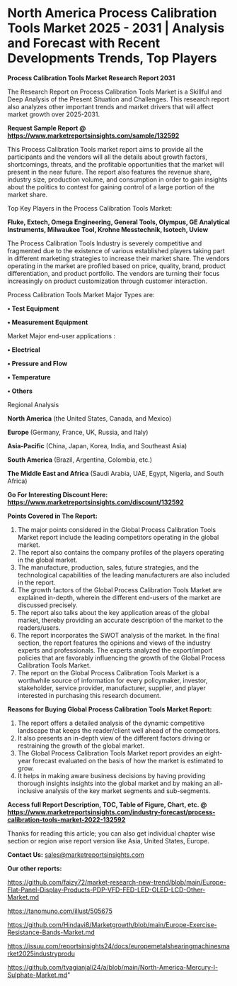 # North America Process Calibration Tools Market 2025 - 2031 | Analysis and Forecast with Recent Developments Trends, Top Players

<strong>Process Calibration Tools Market Research Report 2031</strong>

The Research Report on Process Calibration Tools Market is a Skillful and Deep Analysis of the Present Situation and Challenges. This research report also analyzes other important trends and market drivers that will affect market growth over 2025-2031.

<strong>Request Sample Report @ <a href=https://www.marketreportsinsights.com/sample/132592>https://www.marketreportsinsights.com/sample/132592</a></strong>

This Process Calibration Tools market report aims to provide all the participants and the vendors will all the details about growth factors, shortcomings, threats, and the profitable opportunities that the market will present in the near future. The report also features the revenue share, industry size, production volume, and consumption in order to gain insights about the politics to contest for gaining control of a large portion of the market share.

Top Key Players in the Process Calibration Tools Market:

<strong>Fluke, Extech, Omega Engineering, General Tools, Olympus, GE Analytical Instruments, Milwaukee Tool, Krohne Messtechnik, Isotech, Uview</strong>

The Process Calibration Tools Industry is severely competitive and fragmented due to the existence of various established players taking part in different marketing strategies to increase their market share. The vendors operating in the market are profiled based on price, quality, brand, product differentiation, and product portfolio. The vendors are turning their focus increasingly on product customization through customer interaction.

Process Calibration Tools Market Major Types are:

<strong>• Test Equipment

• Measurement Equipment</strong>

Market Major end-user applications :

<strong>• Electrical

• Pressure and Flow

• Temperature

• Others</strong>

Regional Analysis

</u><strong><b>North America</b></strong> (the United States, Canada, and Mexico)

<strong><b>Europe </b></strong>(Germany, France, UK, Russia, and Italy)

<strong><b>Asia-Pacific</b></strong> (China, Japan, Korea, India, and Southeast Asia)

<strong><b>South America</b></strong> (Brazil, Argentina, Colombia, etc.)

<strong><b>The Middle East and Africa</b></strong> (Saudi Arabia, UAE, Egypt, Nigeria, and South Africa)

<strong>Go For Interesting Discount Here: <a href=https://www.marketreportsinsights.com/discount/132592>https://www.marketreportsinsights.com/discount/132592</a></strong>

<strong>Points Covered in The Report:</strong>
<ol>
  <li>The major points considered in the Global Process Calibration Tools Market report include the leading competitors operating in the global market.</li>
  <li>The report also contains the company profiles of the players operating in the global market.</li>
  <li>The manufacture, production, sales, future strategies, and the technological capabilities of the leading manufacturers are also included in the report.</li>
  <li>The growth factors of the Global Process Calibration Tools Market are explained in-depth, wherein the different end-users of the market are discussed precisely.</li>
  <li>The report also talks about the key application areas of the global market, thereby providing an accurate description of the market to the readers/users.</li>
  <li>The report incorporates the SWOT analysis of the market. In the final section, the report features the opinions and views of the industry experts and professionals. The experts analyzed the export/import policies that are favorably influencing the growth of the Global Process Calibration Tools Market.</li>
  <li>The report on the Global Process Calibration Tools Market is a worthwhile source of information for every policymaker, investor, stakeholder, service provider, manufacturer, supplier, and player interested in purchasing this research document.</li>
</ol>
<strong>Reasons for Buying Global Process Calibration Tools Market Report:</strong>

<ol>
  <li>The report offers a detailed analysis of the dynamic competitive landscape that keeps the reader/client well ahead of the competitors.</li>
  <li>It also presents an in-depth view of the different factors driving or restraining the growth of the global market.</li>
  <li>The Global Process Calibration Tools Market report provides an eight-year forecast evaluated on the basis of how the market is estimated to grow.</li>
  <li>It helps in making aware business decisions by having providing thorough insights insights into the global market and by making an all-inclusive analysis of the key market segments and sub-segments.</li>
</ol>
<strong>Access full Report Description, TOC, Table of Figure, Chart, etc. @ <a href=https://www.marketreportsinsights.com/industry-forecast/process-calibration-tools-market-2022-132592>https://www.marketreportsinsights.com/industry-forecast/process-calibration-tools-market-2022-132592</a></strong>


Thanks for reading this article; you can also get individual chapter wise section or region wise report version like Asia, United States, Europe.

<strong>Contact Us:</strong>
sales@marketreportsinsights.com

<strong>Our other reports:</strong>

<a href=https://github.com/faizy72/market-research-new-trend/blob/main/Europe-Flat-Panel-Display-Products-PDP-VFD-FED-LED-OLED-LCD-Other-Market.md>https://github.com/faizy72/market-research-new-trend/blob/main/Europe-Flat-Panel-Display-Products-PDP-VFD-FED-LED-OLED-LCD-Other-Market.md</a>

<a href=https://tanomuno.com/illust/505675>https://tanomuno.com/illust/505675</a>

<a href=https://github.com/Hindavi8/Marketgrowth/blob/main/Europe-Exercise-Resistance-Bands-Market.md>https://github.com/Hindavi8/Marketgrowth/blob/main/Europe-Exercise-Resistance-Bands-Market.md</a>

<a href=https://issuu.com/reportsinsights24/docs/europemetalshearingmachinesmarket2025industryprodu>https://issuu.com/reportsinsights24/docs/europemetalshearingmachinesmarket2025industryprodu</a>

<a href=https://github.com/tyagianjali24/a/blob/main/North-America-Mercury-I-Sulphate-Market.md>https://github.com/tyagianjali24/a/blob/main/North-America-Mercury-I-Sulphate-Market.md</a>"
